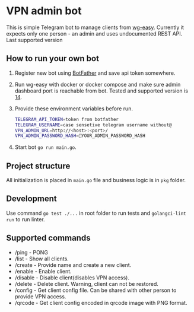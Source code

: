 # VPN admin bot

This is simple Telegram bot to manage clients from [wg-easy](https://github.com/wg-easy/wg-easy). Currently it expects only one person - an admin and uses undocumented REST API. Last supported version 


## How to run your own bot

1. Register new bot using [BotFather](https://core.telegram.org/bots/features#creating-a-new-bot) and save api token somewhere.
2. Run wg-easy with docker or docker compose and make sure admin dashboard port is reachable from bot. Tested and supported version is [14](https://github.com/wg-easy/wg-easy/pkgs/container/wg-easy/255975322?tag=14).
3. Provide these environment variables before run.

    ```bash
    TELEGRAM_API_TOKEN=token from botfather
    TELEGRAM_USERNAME=case sensetive telegram username without@
    VPN_ADMIN_URL=http://<host>:<port>/
    VPN_ADMIN_PASSWORD_HASH=🚨YOUR_ADMIN_PASSWORD_HASH
    ```

4. Start bot `go run main.go`.

## Project structure
All initialization is placed in `main.go` file and business logic is in `pkg` folder.

## Development
Use command `go test ./...` in root folder to run tests and `golangci-lint run` to run linter.

## Supported commands

* /ping - PONG
* /list - Show all clients.
* /create - Provide name and create a new client.
* /enable - Enable client.
* /disable - Disable client(disables VPN access).
* /delete - Delete client. Warning, client can not be restored.
* /config - Get client config file. Can be shared with other person to provide VPN access.
* /qrcode - Get client config encoded in qrcode image with PNG format.
